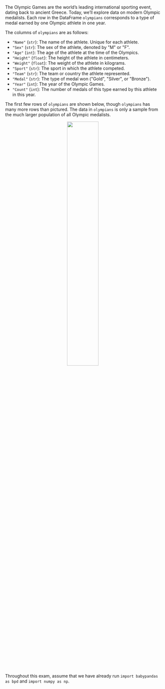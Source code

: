 The Olympic Games are the world’s leading international sporting event, dating back to ancient Greece. 
Today, we’ll explore data on modern Olympic medalists. Each row in the DataFrame `olympians` corresponds to a type of medal earned by one Olympic athlete in one year. 

The columns of `olympians` are as follows:

- `"Name"` (`str`): The name of the athlete. Unique for each athlete.
- `"Sex"` (`str`): The sex of the athlete, denoted by "M" or "F".
- `"Age"` (`int`): The age of the athlete at the time of the Olympics.
- `"Height"` (`float`): The height of the athlete in centimeters.
- `"Weight"` (`float`): The weight of the athlete in kilograms.
- `"Sport"` (`str`): The sport in which the athlete competed.
- `"Team"` (`str`): The team or country the athlete represented.
- `"Medal"` (`str`): The type of medal won ("Gold", "Silver", or "Bronze").
- `"Year"` (`int`): The year of the Olympic Games.
- `"Count"` (`int`): The number of medals of this type earned by this athlete in this year.

The first few rows of `olympians` are shown below, though `olympians` has many more rows than pictured.
The data in `olympians` is only a sample from the much larger population of all Olympic medalists.

<center><img src='../assets/images/wi24-final/medalists.jpg' width=45%></center>
<br>

Throughout this exam, assume that we have already run `import babypandas as bpd` and
`import numpy as np`.

